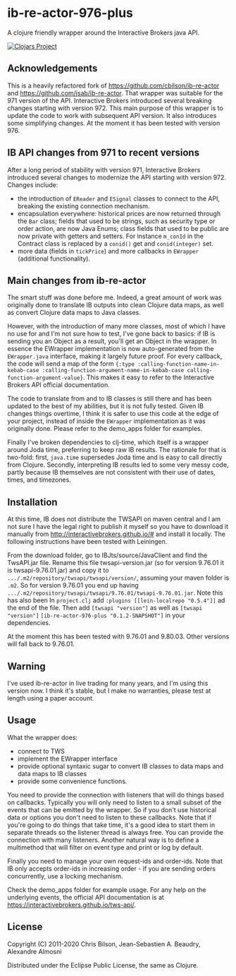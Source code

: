 # ib-re-actor-976-plus

A clojure friendly wrapper around the Interactive Brokers java API.

[![Clojars Project](https://img.shields.io/clojars/v/ib-re-actor-976-plus.svg)](https://clojars.org/ib-re-actor-976-plus)

## Acknowledgements

This is a heavily refactored fork of https://github.com/cbilson/ib-re-actor and https://github.com/jsab/ib-re-actor. That wrapper was suitable for the 971 version of the API. Interactive Brokers introduced several breaking changes starting with version 972. This main purpose of this wrapper is to update the code to work with subsequent API version. It also introduces some simplifying changes. At the moment it has been tested with version 976.

## IB API changes from 971 to recent versions

After a long period of stability with version 971, Interactive Brokers introduced several changes to modernize the API starting with version 972. Changes include:
* the introduction of `EReader` and `ESignal` classes to connect to the API, breaking the existing connection mechanism.
* encapsulation everywhere: historical prices are now returned through the `Bar` class; fields that used to be strings, such as security type or order action, are now Java Enums; class fields that used to be public are now private with getters and setters. For instance `m_conId` in the Contract class is replaced by a `conid()` get and `conid(integer)` set.
* more data (fields in `tickPrice`) and more callbacks in `EWrapper` (additional functionality).

## Main changes from ib-re-actor

The smart stuff was done before me. Indeed, a great amount of work was originally done to translate IB outputs into clean Clojure data maps, as well as convert Clojure data maps to Java classes.

However, with the introduction of many more classes, most of which I have no use for and I'm not sure how to test, I've gone back to basics: if IB is sending you an Object as a result, you'll get an Object in the wrapper.  In essence the EWrapper implementation is now auto-generated from the `EWrapper.java` interface, making it largely future proof. For every callback, the code will send a map of the form `{:type :calling-function-name-in-kebab-case :calling-function-argument-name-in-kebab-case calling-function-argument-value}`. This makes it easy to refer to the Interactive Brokers API official documentation.

The code to translate from and to IB classes is still there and has been updated to the best of my abilities, but it is not fully tested. Given IB changes things overtime, I think it is safer to use this code at the edge of your project, instead of inside the `EWrapper` implementation as it was originally done. Please refer to the demo_apps folder for examples.

Finally I've broken dependencies to clj-time, which itself is a wrapper around Joda time, preferring to keep raw IB results. The rationale for that is two-fold: first, `java.time` supersedes Joda time and is easy to call directly from Clojure. Secondly, interpreting IB results led to some very messy code, partly because IB themselves are not consistent with their use of dates, times, and timezones.

## Installation

At this time, IB does not distribute the TWSAPI on maven central and I am not sure I have the legal right to publish it myself so you have to download it manually from http://interactivebrokers.github.io/# and install it locally. The following instructions have been tested with Leiningen.

From the download folder, go to IBJts/source/JavaClient and find the TwsAPI.jar file. Rename this file twsapi-version.jar (so for version 9.76.01 it is twsapi-9.76.01.jar) and copy it to  `.../.m2/repository/twsapi/twsapi/version/`, assuming your maven folder is `.m2`. So for version 9.76.01 you end up having `.../.m2/repository/twsapi/twsapi/9.76.01/twsapi-9.76.01.jar`.
Note this has also been
In `project.clj` add `:plugins [[lein-localrepo "0.5.4"]]` ad the end of the file. Then add `[twsapi "version"]` as well as `[twsapi "version"]` `[ib-re-actor-976-plus "0.1.2-SNAPSHOT"]` in your dependencies.

At the moment this has been tested with 9.76.01 and 9.80.03. Other versions will fall back to 9.76.01.

## Warning

I've used ib-re-actor in live trading for many years, and I'm using this version now. I think it's stable, but I make no warranties, please test at length using a paper account.

## Usage

What the wrapper does:
* connect to TWS
* implement the EWrapper interface
* provide optional syntaxic sugar to convert IB classes to data maps and data maps to IB classes
* provide some convenience functions.

You need to provide the connection with listeners that will do things based on callbacks. Typically you will only need to listen to a small subset of the events that can be emitted by the wrapper. So if you don't use historical data or options you don't need to listen to these callbacks. Note that if you're going to do things that take time, it's a good idea to start them in separate threads so the listener thread is always free. You can provide the connection with many listeners. Another natural way is to define a multimethod that will filter on event type and print or log by default.

Finally you need to manage your own request-ids and order-ids. Note that IB only accepts order-ids in increasing order - if you are sending orders concurrently, use a locking mechanism.

Check the demo_apps folder for example usage. For any help on the underlying events, the official API documentation is at https://interactivebrokers.github.io/tws-api/.

## License

Copyright (C) 2011-2020 Chris Bilson, Jean-Sebastien A. Beaudry, Alexandre Almosni

Distributed under the Eclipse Public License, the same as Clojure.

[1]: http://www.interactivebrokers.com/en/software/api/api.htm
